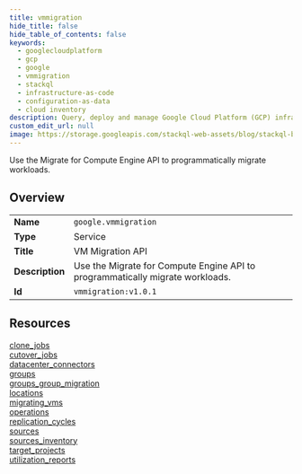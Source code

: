 ```yaml
---
title: vmmigration
hide_title: false
hide_table_of_contents: false
keywords:
  - googlecloudplatform
  - gcp
  - google
  - vmmigration
  - stackql
  - infrastructure-as-code
  - configuration-as-data
  - cloud inventory
description: Query, deploy and manage Google Cloud Platform (GCP) infrastructure and resources using SQL
custom_edit_url: null
image: https://storage.googleapis.com/stackql-web-assets/blog/stackql-blog-post-featured-image.png
---
```

Use the Migrate for Compute Engine API to programmatically migrate workloads.   
    

## Overview
<table><tbody>
<tr><td><b>Name</b></td><td><code>google.vmmigration</code></td></tr>
<tr><td><b>Type</b></td><td>Service</td></tr>
<tr><td><b>Title</b></td><td>VM Migration API</td></tr>
<tr><td><b>Description</b></td><td>Use the Migrate for Compute Engine API to programmatically migrate workloads. </td></tr>
<tr><td><b>Id</b></td><td><code>vmmigration:v1.0.1</code></td></tr>
</tbody></table>

## Resources
<div class="row">
<div class="providerDocColumn">
<a href="/providers/google/vmmigration/clone_jobs/">clone_jobs</a><br />
<a href="/providers/google/vmmigration/cutover_jobs/">cutover_jobs</a><br />
<a href="/providers/google/vmmigration/datacenter_connectors/">datacenter_connectors</a><br />
<a href="/providers/google/vmmigration/groups/">groups</a><br />
<a href="/providers/google/vmmigration/groups_group_migration/">groups_group_migration</a><br />
<a href="/providers/google/vmmigration/locations/">locations</a><br />
<a href="/providers/google/vmmigration/migrating_vms/">migrating_vms</a><br />
</div>
<div class="providerDocColumn">
<a href="/providers/google/vmmigration/operations/">operations</a><br />
<a href="/providers/google/vmmigration/replication_cycles/">replication_cycles</a><br />
<a href="/providers/google/vmmigration/sources/">sources</a><br />
<a href="/providers/google/vmmigration/sources_inventory/">sources_inventory</a><br />
<a href="/providers/google/vmmigration/target_projects/">target_projects</a><br />
<a href="/providers/google/vmmigration/utilization_reports/">utilization_reports</a><br />
</div>
</div>

